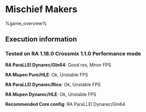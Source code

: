 # Mischief Makers 

%game_overview%

## Execution information

### Tested on RA 1.18.0 Crossmix 1.1.0 Performance mode

**RA ParaLLEl Dynarec/Gln64**: Good res, Minor FPS

**RA Mupen Pure/HLE**: Ok, Unstable FPS

**RA ParaLLEl Dynarec/Rice**: Ok, Unstable FPS

**RA Mupen Dynarec/HLE**: Ok, Unstable FPS

**Recommended Core config**: RA ParaLLEl Dynarec/Gln64